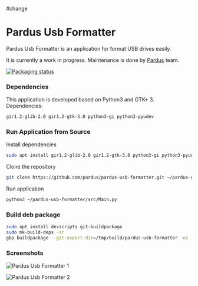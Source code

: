 #change
# Pardus Usb Formatter

Pardus Usb Formatter is an application for format USB drives easily.

It is currently a work in progress. Maintenance is done by <a href="https://www.pardus.org.tr/">Pardus</a> team.

[![Packaging status](https://repology.org/badge/vertical-allrepos/pardus-usb-formatter.svg)](https://repology.org/project/pardus-usb-formatter/versions)

### **Dependencies**

This application is developed based on Python3 and GTK+ 3. Dependencies:
```bash
gir1.2-glib-2.0 gir1.2-gtk-3.0 python3-gi python3-pyudev
```

### **Run Application from Source**

Install dependencies
```bash
sudo apt install gir1.2-glib-2.0 gir1.2-gtk-3.0 python3-gi python3-pyudev
```
Clone the repository
```bash
git clone https://github.com/pardus/pardus-usb-formatter.git ~/pardus-usb-formatter
```
Run application
```bash
python3 ~/pardus-usb-formatter/src/Main.py
```

### **Build deb package**

```bash
sudo apt install devscripts git-buildpackage
sudo mk-build-deps -ir
gbp buildpackage --git-export-dir=/tmp/build/pardus-usb-formatter -us -uc
```

### **Screenshots**

![Pardus Usb Formatter 1](screenshots/pardus-usb-formatter-1.png)

![Pardus Usb Formatter 2](screenshots/pardus-usb-formatter-2.png)
